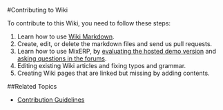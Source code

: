 #Contributing to Wiki

To contribute to this Wiki, you need to follow these steps:

1. Learn how to use [Wiki Markdown](https://github.com/adam-p/markdown-here/wiki/Markdown-Cheatsheet).
2. Create, edit, or delete the markdown files and send us pull requests.
3. Learn how to use MixERP, by [evaluating the hosted demo version](http://demo.mixerp.org) and [asking questions in the forums](http://mixerp.org/erp/index.php?option=com_kunena&view=category&layout=list).
4. Editing existing Wiki articles and fixing typos and grammar.
5. Creating Wiki pages that are linked but missing by adding contents.

##Related Topics
* [Contribution Guidelines](contribution-guidelines.md)